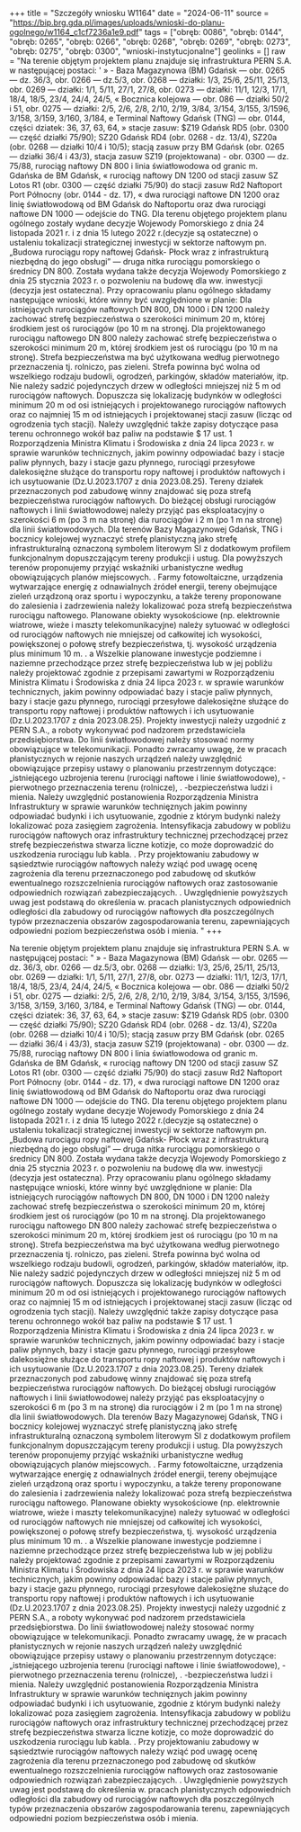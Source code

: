 +++
title = "Szczegóły wniosku W1164"
date = "2024-06-11"
source = "https://bip.brg.gda.pl/images/uploads/wnioski-do-planu-ogolnego/w1164_c1cf7236a1e9.pdf"
tags = ["obręb: 0086", "obręb: 0144", "obręb: 0265", "obręb: 0266", "obręb: 0268", "obręb: 0269", "obręb: 0273", "obręb: 0275", "obręb: 0300", "wnioski-instytucjonalne"]
geolinks = []
raw = "Na terenie objętym projektem planu znajduje się infrastruktura PERN S.A. w następującej postaci: '  » - Baza Magazynowa (BM) Gdańsk — obr. 0265 — dz. 36/3, obr. 0266 — dz.5/3, obr. 0268 — działki: 1/3, 25/6, 25/11, 25/13, obr. 0269 — działki: 1/1, 5/11, 27/1, 27/8, obr. 0273 — działki: 11/1, 12/3, 17/1, 18/4, 18/5, 23/4, 24/4, 24/5, « Bocznica kolejowa — obr. 086 — działki 50/2 i 51, obr. 0275 — działki: 2/5, 2/6, 2/8, 2/10, 2/19, 3/84, 3/154, 3/155, 3/1596, 3/158, 3/159, 3/160, 3/184, e Terminal Naftowy Gdańsk (TNG) — obr. 0144, części dziatek: 36, 37, 63, 64, » stacje zasuw: $Z19 Gdańsk RD5 (obr. 0300 — część działki 75/90); SZ20 Gdańsk RD4 (obr. 0268 - dz. 13/4), SZ20a (obr. 0268 — działki 10/4 i 10/5); stacją zasuw przy BM Gdańsk (obr. 0265 — działki 36/4 i 43/3), stacja zasuw SZ19 (projektowana) - obr. 0300 — dz. 75/88, rurociąg naftowy DN 800 i linia światłowodowa od granic m. Gdańska de BM Gdańsk, « rurociąg naftowy DN 1200 od stacji zasuw SZ Lotos R1 (obr. 0300 — część działki 75/90) do stacji zasuw Rd2 Naftoport Port Północny (obr. 0144 - dz. 17), « dwa rurociągi naftowe DN 1200 oraz linię światłowodową od BM Gdańsk do Naftoportu oraz dwa rurociągi naftowe DN 1000 — odejście do TNG. Dla terenu objętego projektem planu ogólnego zostały wydane decyzje Wojewody Pomorskiego z dnia 24 listopada 2021 r. i z dnia 15 lutego 2022 r.(decyzje są ostateczne) o ustaleniu tokalizacji strategicznej inwestycji w sektorze naftowym pn. „Budowa rurociągu ropy naftowej Gdańsk- Płock wraz z infrastrukturą niezbędną do jego obsługi” — druga nitka rurociągu pomorskiego o średnicy DN 800. Została wydana także decyzja Wojewody Pomorskiego z dnia 25 stycznia 2023 r. o pozwoleniu na budowę dla ww. inwestycji (decyzja jest ostateczna). Przy opracowaniu planu ogólnego składamy następujące wnioski, które winny być uwzględnione w planie: Dla istniejących rurociągów naftowych DN 800, DN 1000 i DN 1200 należy zachować strefę bezpieczeństwa o szerokości minimum 20 m, której środkiem jest oś rurociągów (po 10 m na stronęj. Dla projektowanego rurociągu naftowego DN 800 należy zachować strefę bezpieczeństwa o szerokości minimum 20 m, której środkiem jest oś rurociągu (po 10 m na stronę). Strefa bezpieczeństwa ma być użytkowana według pierwotnego przeznaczenia tj. rolniczo, pas zieleni. Strefa powinna być wolna od wszelkiego rodzaju budowli, ogrodzeń, parkingów, składów materiałów, itp. Nie należy sadzić pojedynczych drzew w odległości mniejszej niż 5 m od rurociągów naftowych. Dopuszcza się lokalizację budynków w odległości minimum 20 m od osi istniejących i projektowanego rurociągów naftowych oraz co najmniej 15 m od istniejących i projektowanej stacji zasuw (licząc od ogrodzenia tych stacji). Należy uwzględnić także zapisy dotyczące pasa terenu ochronnego wokół baz paliw na podstawie $ 17 ust. 1 Rozporządzenia Ministra Klimatu i Środowiska z dnia 24 lipca 2023 r. w sprawie warunków technicznych, jakim powinny odpowiadać bazy i stacje paliw płynnych, bazy i stacje gazu płynnego, rurociągi przesyłowe dalekosiężne służące do transportu ropy naftowej i produktów naftowych i ich usytuowanie (Dz.U.2023.1707 z dnia 2023.08.25). Tereny działek przeznaczonych pod zabudowę winny znajdować się poza strefą bezpieczeństwa rurociągów naftowych. Do bieżącej obsługi rurociągów naftowych i linii światłowodowej należy przyjąć pas eksploatacyjny o szerokości 6 m (po 3 m na stronę) dia rurociągów i 2 m (po 1 m na stronę) dla linii światłowodowych.  Dla terenów Bazy Magazynowej Gdańsk, TNG i bocznicy kolejowej wyznaczyć strefę planistyczną jako strefę infrastrukturalną oznaczoną symbolem literowym SI z dodatkowym profilem funkcjonalnym dopuszczającym tereny produkcji i ustug. Dla powyższych terenów proponujemy przyjąć wskaźniki urbanistyczne według obowiązujących planów miejscowych. .  Farmy fotowoltaiczne, urządzenia wytwarzające energię z odnawialnych źródeł energii, tereny obejmujące zieleń urządzoną oraz sportu i wypoczynku, a także tereny proponowane do zalesienia i zadrzewienia należy lokalizować poza strefą bezpieczeństwa rurociągu naftowego. Planowane obiekty wysokościowe (np. elektrownie wiatrowe, wieże i maszty telekomunikacyjne) należy sytuować w odległości od rurociągów naftowych nie mniejszej od całkowitej ich wysokości, powiększonej o połowę strefy bezpieczeństwa, tj. wysokość urządzenia plus minimum 10 m. . a Wszelkie planowane inwestycje podziemne i naziemne przechodzące przez strefę bezpieczeństwa lub w jej pobliżu należy projektować zgodnie z przepisami zawartymi w Rozporządzeniu Ministra Klimatu i Środowiska z dnia 24 lipca 2023 r. w sprawie warunków technicznych, jakim powinny odpowiadać bazy i stacje paliw płynnych, bazy i stacje gazu płynnego, rurociągi przesyłowe dalekosiężne służące do transportu ropy naftowej i produktów naftowych i ich usytuowanie (Dz.U.2023.1707 z dnia 2023.08.25). Projekty inwestycji należy uzgodnić z PERN S.A., a roboty wykonywać pod nadzorem przedstawiciela przedsiębiorstwa. Do linii światłowodowej należy stosować normy obowiązujące w telekomunikacji. Ponadto zwracamy uwagę, że w pracach płanistycznych w rejonie naszych urządzeń należy uwzględnić obowiązujące przepisy ustawy o planowaniu przestrzennym dotyczące: „istniejącego uzbrojenia terenu (rurociągi naftowe i linie światłowodowe), -pierwotnego przeznaczenia terenu (rolnicze), . -bezpieczeństwa ludzi i mienia. Należy uwzględnić postanowienia Rozporządzenia Ministra Infrastruktury w sprawie warunków technięznych jakim powinny odpowiadać budynki i ich usytuowanie, zgodnie z którym budynki należy lokalizować poza zasięgiem zagrożenia. Intensyfikacja zabudowy w pobliżu rurociągów naftowych oraz infrastruktury technicznej przechodzącej przez strefę bezpieczeństwa stwarza liczne kotizje, co może doprowadzić do uszkodzenia rurociągu lub kabla. . Przy projektowaniu zabudowy w sąsiedztwie rurociągów naftowych należy wziąć pod uwagę ocenę zagrożenia dla terenu przeznaczonego pod zabudowę od skutków ewentualnego rozszczelnienia rurociągów naftowych oraz zastosowanie odpowiednich rozwiązań zabezpieczających. . Uwzględnienie powyższych uwag jest podstawą do określenia w. pracach planistycznych odpowiednich odległości dla zabudowy od rurociągów naftowych dła poszczególnych typów przeznaczenia obszarów zagospodarowania terenu, zapewniających odpowiedni poziom bezpieczeństwa osób i mienia. "
+++

Na terenie objętym projektem planu znajduje się infrastruktura PERN S.A.
w następującej postaci:
"  » - Baza Magazynowa (BM) Gdańsk — obr. 0265 — dz. 36/3, obr. 0266 — dz.5/3, obr. 0268 —
działki: 1/3, 25/6, 25/11, 25/13, obr. 0269 — działki: 1/1, 5/11, 27/1, 27/8, obr. 0273 —
działki: 11/1, 12/3, 17/1, 18/4, 18/5, 23/4, 24/4, 24/5,
« Bocznica kolejowa — obr. 086 — działki 50/2 i 51, obr. 0275 — działki: 2/5, 2/6, 2/8, 2/10,
2/19, 3/84, 3/154, 3/155, 3/1596, 3/158, 3/159, 3/160, 3/184,
e Terminal Naftowy Gdańsk (TNG) — obr. 0144, części dziatek: 36, 37, 63, 64,
» stacje zasuw: $Z19 Gdańsk RD5 (obr. 0300 — część działki 75/90); SZ20 Gdańsk RD4 (obr.
0268 - dz. 13/4), SZ20a (obr. 0268 — działki 10/4 i 10/5); stacją zasuw przy BM Gdańsk
(obr. 0265 — działki 36/4 i 43/3), stacja zasuw SZ19 (projektowana) - obr. 0300 — dz. 75/88,
rurociąg naftowy DN 800 i linia światłowodowa od granic m. Gdańska de BM Gdańsk,
« rurociąg naftowy DN 1200 od stacji zasuw SZ Lotos R1 (obr. 0300 — część działki 75/90) do
stacji zasuw Rd2 Naftoport Port Północny (obr. 0144 - dz. 17),
« dwa rurociągi naftowe DN 1200 oraz linię światłowodową od BM Gdańsk do Naftoportu
oraz dwa rurociągi naftowe DN 1000 — odejście do TNG.
Dla terenu objętego projektem planu ogólnego zostały wydane decyzje Wojewody Pomorskiego z dnia
24 listopada 2021 r. i z dnia 15 lutego 2022 r.(decyzje są ostateczne) o ustaleniu tokalizacji strategicznej
inwestycji w sektorze naftowym pn. „Budowa rurociągu ropy naftowej Gdańsk- Płock wraz
z infrastrukturą niezbędną do jego obsługi” — druga nitka rurociągu pomorskiego o średnicy DN 800.
Została wydana także decyzja Wojewody Pomorskiego z dnia 25 stycznia 2023 r. o pozwoleniu na
budowę dla ww. inwestycji (decyzja jest ostateczna).
Przy opracowaniu planu ogólnego składamy następujące wnioski, które winny być
uwzględnione w planie:
Dla istniejących rurociągów naftowych DN 800, DN 1000 i DN 1200 należy zachować strefę
bezpieczeństwa o szerokości minimum 20 m, której środkiem jest oś rurociągów (po 10 m na stronęj.
Dla projektowanego rurociągu naftowego DN 800 należy zachować strefę bezpieczeństwa o szerokości
minimum 20 m, której środkiem jest oś rurociągu (po 10 m na stronę). Strefa bezpieczeństwa ma być
użytkowana według pierwotnego przeznaczenia tj. rolniczo, pas zieleni. Strefa powinna być wolna od
wszelkiego rodzaju budowli, ogrodzeń, parkingów, składów materiałów, itp. Nie należy sadzić
pojedynczych drzew w odległości mniejszej niż 5 m od rurociągów naftowych. Dopuszcza się lokalizację
budynków w odległości minimum 20 m od osi istniejących i projektowanego rurociągów naftowych
oraz co najmniej 15 m od istniejących i projektowanej stacji zasuw (licząc od ogrodzenia tych stacji).
Należy uwzględnić także zapisy dotyczące pasa terenu ochronnego wokół baz paliw na podstawie $ 17
ust. 1 Rozporządzenia Ministra Klimatu i Środowiska z dnia 24 lipca 2023 r. w sprawie warunków
technicznych, jakim powinny odpowiadać bazy i stacje paliw płynnych, bazy i stacje gazu płynnego,
rurociągi przesyłowe dalekosiężne służące do transportu ropy naftowej i produktów naftowych i ich
usytuowanie (Dz.U.2023.1707 z dnia 2023.08.25). Tereny działek przeznaczonych pod zabudowę winny
znajdować się poza strefą bezpieczeństwa rurociągów naftowych. Do bieżącej obsługi rurociągów
naftowych i linii światłowodowej należy przyjąć pas eksploatacyjny o szerokości 6 m (po 3 m na stronę)
dia rurociągów i 2 m (po 1 m na stronę) dla linii światłowodowych. 
Dla terenów Bazy Magazynowej Gdańsk, TNG i bocznicy kolejowej wyznaczyć strefę
planistyczną jako strefę infrastrukturalną oznaczoną symbolem literowym SI z dodatkowym profilem
funkcjonalnym dopuszczającym tereny produkcji i ustug. Dla powyższych terenów proponujemy przyjąć
wskaźniki urbanistyczne według obowiązujących planów miejscowych. .
 Farmy fotowoltaiczne, urządzenia wytwarzające energię z odnawialnych źródeł energii, tereny
obejmujące zieleń urządzoną oraz sportu i wypoczynku, a także tereny proponowane do zalesienia
i zadrzewienia należy lokalizować poza strefą bezpieczeństwa rurociągu naftowego.
Planowane obiekty wysokościowe (np. elektrownie wiatrowe, wieże i maszty
telekomunikacyjne) należy sytuować w odległości od rurociągów naftowych nie mniejszej od
całkowitej ich wysokości, powiększonej o połowę strefy bezpieczeństwa, tj. wysokość urządzenia plus
minimum 10 m. . a
Wszelkie planowane inwestycje podziemne i naziemne przechodzące przez strefę
bezpieczeństwa lub w jej pobliżu należy projektować zgodnie z przepisami zawartymi
w Rozporządzeniu Ministra Klimatu i Środowiska z dnia 24 lipca 2023 r. w sprawie warunków
technicznych, jakim powinny odpowiadać bazy i stacje paliw płynnych, bazy i stacje gazu płynnego,
rurociągi przesyłowe dalekosiężne służące do transportu ropy naftowej i produktów naftowych i ich
usytuowanie (Dz.U.2023.1707 z dnia 2023.08.25). Projekty inwestycji należy uzgodnić z PERN S.A.,
a roboty wykonywać pod nadzorem przedstawiciela przedsiębiorstwa. Do linii światłowodowej należy
stosować normy obowiązujące w telekomunikacji.
Ponadto zwracamy uwagę, że w pracach płanistycznych w rejonie naszych urządzeń należy
uwzględnić obowiązujące przepisy ustawy o planowaniu przestrzennym dotyczące:
„istniejącego uzbrojenia terenu (rurociągi naftowe i linie światłowodowe),
-pierwotnego przeznaczenia terenu (rolnicze), .
-bezpieczeństwa ludzi i mienia.
Należy uwzględnić postanowienia Rozporządzenia Ministra Infrastruktury w sprawie
warunków technięznych jakim powinny odpowiadać budynki i ich usytuowanie, zgodnie z którym
budynki należy lokalizować poza zasięgiem zagrożenia. Intensyfikacja zabudowy w pobliżu rurociągów
naftowych oraz infrastruktury technicznej przechodzącej przez strefę bezpieczeństwa stwarza liczne
kotizje, co może doprowadzić do uszkodzenia rurociągu lub kabla. .
Przy projektowaniu zabudowy w sąsiedztwie rurociągów naftowych należy wziąć pod uwagę
ocenę zagrożenia dla terenu przeznaczonego pod zabudowę od skutków ewentualnego
rozszczelnienia rurociągów naftowych oraz zastosowanie odpowiednich rozwiązań zabezpieczających. .
Uwzględnienie powyższych uwag jest podstawą do określenia w. pracach planistycznych
odpowiednich odległości dla zabudowy od rurociągów naftowych dła poszczególnych typów
przeznaczenia obszarów zagospodarowania terenu, zapewniających odpowiedni poziom
bezpieczeństwa osób i mienia.



